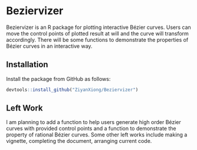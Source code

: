 # Beziervizer

Beziervizer is an R package for plotting interactive Bézier curves. Users can move the control points of plotted result at will and the curve will transform accordingly. There will be some functions to demonstrate the properties of Bézier curves in an interactive way.

## Installation

Install the package from GitHub as follows:

```r
devtools::install_github("ZiyanXiong/Beziervizer")
```

## Left Work
I am planning to add a function to help users generate high order Bézier curves with provided control points and a function to demonstrate the property of rational Bézier curves. Some other left works include making a vignette, completing the document, arranging current code.


